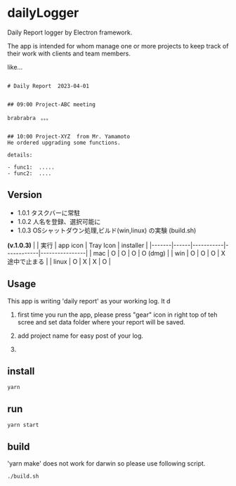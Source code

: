 # dailyLogger

Daily Report logger by Electron framework.

The app is intended for whom manage one or more projects to keep track of their work with clients and team members.

like...

```

# Daily Report  2023-04-01


## 09:00 Project-ABC meeting

brabrabra　。。。


## 10:00 Project-XYZ  from Mr. Yamamoto
He ordered upgrading some functions.

details:

- func1:  .....
- func2:  ....

```

## Version

- 1.0.1 タスクバーに常駐
- 1.0.2 人名を登録、選択可能に
- 1.0.3 OSシャットダウン処理,ビルド(win,linux) の実験 (build.sh)

**(v.1.0.3)**
|       | 実行 | app  icon | Tray  Icon | installer      |
|-------|------|-----------|------------|----------------|
| mac   | O    | O         | O          | O (dmg)        |
| win   | O    | O         | O          | X 途中で止まる |
| linux | O    | X         | X          | O              |




## Usage

This app is writing 'daily report' as your working log.
It d


1. first time you run the app, please press "gear" icon in right top of teh scree and set data folder where your report will be saved.

2. add project name for easy post of your log.

3. 


## install

```
yarn
```

## run

```
yarn start
```

## build

'yarn make' does not work for darwin so please use following script.

```
./build.sh
```




